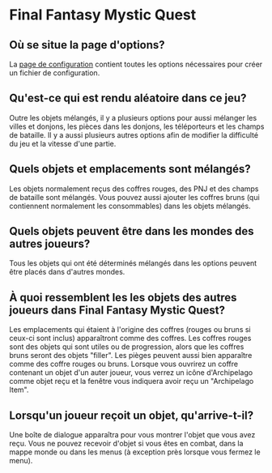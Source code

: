 # Final Fantasy Mystic Quest

## Où se situe la page d'options?

La [page de configuration](../player-options) contient toutes les options nécessaires pour créer un fichier de configuration.


## Qu'est-ce qui est rendu aléatoire dans ce jeu?

Outre les objets mélangés, il y a plusieurs options pour aussi mélanger les villes et donjons, les pièces dans les donjons, les téléporteurs et les champs de bataille.
Il y a aussi plusieurs autres options afin de modifier la difficulté du jeu et la vitesse d'une partie.

## Quels objets et emplacements sont mélangés?

Les objets normalement reçus des coffres rouges, des PNJ et des champs de bataille sont mélangés. Vous pouvez aussi
ajouter les coffres bruns (qui contiennent normalement les consommables) dans les objets mélangés.

## Quels objets peuvent être dans les mondes des autres joueurs?

Tous les objets qui ont été déterminés mélangés dans les options peuvent être placés dans d'autres mondes.

## À quoi ressemblent les les objets des autres joueurs dans Final Fantasy Mystic Quest?

Les emplacements qui étaient à l'origine des coffres (rouges ou bruns si ceux-ci sont inclus) apparaîtront comme des coffres.
Les coffres rouges sont des objets qui sont utiles ou de progression, alors que les coffres bruns seront des objets "filler".
Les pièges peuvent aussi bien apparaître comme des coffre rouges ou bruns.
Lorsque vous ouvrirez un coffre contenant un objet d'un auter joueur, vous verrez un icône d'Archipelago comme objet reçu et
la fenêtre vous indiquera avoir reçu un "Archipelago Item".


## Lorsqu'un joueur reçoit un objet, qu'arrive-t-il?

Une boîte de dialogue apparaîtra pour vous montrer l'objet que vous avez reçu. Vous ne pouvez recevoir d'objet si vous êtes
en combat, dans la mappe monde ou dans les menus (à exception près lorsque vous fermez le menu).
